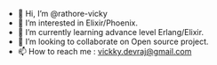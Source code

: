 - 👋 Hi, I’m @rathore-vicky
- 👀 I’m interested in Elixir/Phoenix.
- 🌱 I’m currently learning advance level Erlang/Elixir.
- 💞️ I’m looking to collaborate on Open source project.
- 📫 How to reach me : vickky.devraj@gmail.com

<!---
rathore-vicky/rathore-vicky is a ✨ special ✨ repository because its `README.md` (this file) appears on your GitHub profile.
You can click the Preview link to take a look at your changes.
--->
